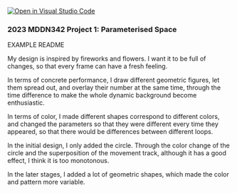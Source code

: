 [![Open in Visual Studio Code](https://classroom.github.com/assets/open-in-vscode-c66648af7eb3fe8bc4f294546bfd86ef473780cde1dea487d3c4ff354943c9ae.svg)](https://classroom.github.com/online_ide?assignment_repo_id=10300850&assignment_repo_type=AssignmentRepo)
### 2023 MDDN342 Project 1: Parameterised Space
EXAMPLE README 

My design is inspired by fireworks and flowers. I want it to be full of changes, so that every frame can have a fresh feeling.

In terms of concrete performance, I draw different geometric figures, let them spread out, and overlay their number at the same time, through the time difference to make the whole dynamic background become enthusiastic.

In terms of color, I made different shapes correspond to different colors, and changed the parameters so that they were different every time they appeared, so that there would be differences between different loops.

In the initial design, I only added the circle. Through the color change of the circle and the superposition of the movement track, although it has a good effect, I think it is too monotonous.

In the later stages, I added a lot of geometric shapes, which made the color and pattern more variable.
